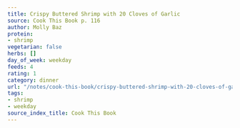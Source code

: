 ```yaml
---
title: Crispy Buttered Shrimp with 20 Cloves of Garlic
source: Cook This Book p. 116
author: Molly Baz
protein:
- shrimp
vegetarian: false
herbs: []
day_of_week: weekday
feeds: 4
rating: 1
category: dinner
url: "/notes/cook-this-book/crispy-buttered-shrimp-with-20-cloves-of-garlic.html"
tags:
- shrimp
- weekday
source_index_title: Cook This Book
---
```



